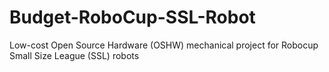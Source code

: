 # Budget-RoboCup-SSL-Robot
Low-cost Open Source Hardware (OSHW) mechanical project for Robocup Small Size League (SSL) robots
